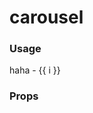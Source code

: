 # carousel

### Usage

<ac-carousel><ac-carousel-item height="256px" v-for="i in 4" :key="'c-' + i"><ac-row height="100%" justify="center" align="center">haha - {{ i }}</ac-row></ac-carousel-item></ac-carousel>

### Props
